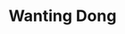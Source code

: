 ---
bio: 
  matter.
education:
  courses:
  - course: 学士学位
    institution: XXX
    year: 2021
email: "XXX@qq.com"
first_name: Wanting
highlight_name: false
interests:
- 生物信息
last_name: Dong
role: Visiting Student
social:
- icon: envelope
  icon_pack: fas
  link: mailto:XXX@qq.com
superuser: true
title: Wanting Dong
user_groups:
- Alumni
weight: 1100
---